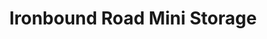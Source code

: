 ---
title: "Ironbound Road Mini Storage"
url: /williamsburg/ironbound-road-mini-storage-ironbound-road-2/
shop: storage rental
---